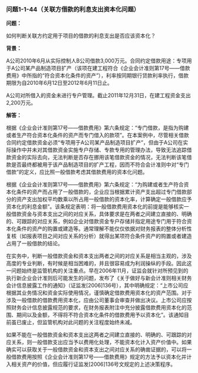 ### 问题1-1-44（关联方借款的利息支出资本化问题）

**问题：**

如何判断关联方约定用于项目的借款的利息支出是否应该资本化？

**背景：**

A公司2010年6月从实际控制人B公司借款3,000万元。合同约定借款用途：专项用于A公司某产品制造项目扩产（该项在建工程符合《企业会计准则第17号——借款费用》中所指的“符合资本化条件的资产”），利率按同期银行贷款利率执行，借款期限为自2010年6月12日至2012年6月11日止。

A公司对所借入的资金未进行专户管理。截止2011年12月31日，在建工程资金支出2,200万元。

**解答：**

根据《企业会计准则第17号——借款费用》第六条规定：“专门借款，是指为购建或者生产符合资本化条件的资产而专门借入的款项”。在本案例中，尽管相关借款合同约定借款资金必须“专项用于A公司某产品制造项目扩产”，但由于A公司在实际操作中并未对其借款资金实施专户存储、专款专用的管理办法，导致无法追踪借款资金的实际去向，无法判断是否存在挪用该笔借款资金的情况，无法判断该笔借款是否最终都被用于该产品制造项目的扩产工程，因而不符合会计准则中对“专门借款”的定义，应比照一般借款考虑其借款费用的资本化问题。

根据《企业会计准则第17号——借款费用》第六条规定：“为购建或者生产符合资本化条件的资产而占用了一般借款的，企业应当根据累计资产支出超过专门借款部分的资产支出加权平均数乘以所占用一般借款的资本化率，计算确定一般借款应予资本化的利息金额”。该条规定表明：将一般借款费用资本化的前提是能够核实一般借款资金与资本支出之间的对应关系，具体要求是在两者之间建立直接的、明确的、可跟踪的对应关系，例如企业对借款资金专户存储并指定用途专门用于符合资本化条件的资产的购置或建造等。通常理解不能仅仅依据对财务报表的整体分析性复核（如报表项目之间对应关系的分析）就得出某项符合条件资产的购置或者建造占用了一般借款的结论。

在实务中，判断一般借款资金和资本支出两者之间的对应关系是相当主观的，涉及高度的专业判断，有时候是相当困难的，并且很容易成为利润操纵的手段。因此这一问题始终是监管机构的关注重点。早在2006年11月，证监会就针对所预见到的执行新企业会计准则后可能发生的问题，发布了《关于做好与新会计准则相关财务会计信息披露工作的通知》（证监发[2006]136号），其中明确规定：“上市公司应根据其业务情况和资金实际使用情况，谨慎确定借款费用资本化的资产范围。对于涉及一般借款的借款费用资本化，应由公司董事会审查并做出决议。上市公司应按照财务会计信息披露规范的要求，在财务报表附注中充分披露借款费用资本化的范围、期间以及金额，不得将不符合资本化条件的借款费用予以资本化”。该通知目前虽已废止，但监管机构对此问题的关注程度始终未减。

如果不能在一般借款资金和资本支出这两者之间建立直接的、明确的、可跟踪的对应关系，则一般借款支出应当予以费用化处理，不能资本化计入资产价值中。如果确实可以获取关于一般借款资金和资本支出之间对应关系的确凿证据的，可以将一般借款费用按照《企业会计准则第17号——借款费用》规定的方法予以资本化并计入相关资产的价值，但应履行证监发[2006]136号文规定的上述决策程序。